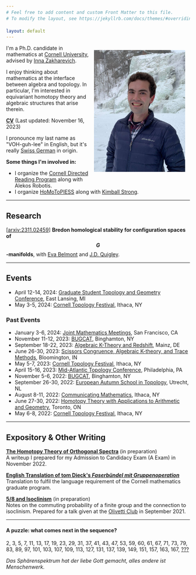 ```yaml
---
# Feel free to add content and custom Front Matter to this file.
# To modify the layout, see https://jekyllrb.com/docs/themes/#overriding-theme-defaults

layout: default
---
```

<img src="assets/images/picture0.jpg" width=250 style="float: right; padding: 10pt">

I'm a Ph.D. candidate in mathematics at [Cornell University](https://math.cornell.edu), advised by [Inna Zakharevich](https://pi.math.cornell.edu/~zakh). 

I enjoy thinking about mathematics at the interface between algebra and topology. In particular, I'm interested in equivariant homotopy theory and algebraic structures that arise therein.

[__CV__](assets/pdf/cv-cv-2023-11-16.pdf) (Last updated: November 16, 2023)

I pronounce my last name as "VOH-guh-lee" in English, but it's really [Swiss German](https://en.wiktionary.org/wiki/V%C3%B6geli) in origin.

__Some things I'm involved in:__
- I organize the <a href="https://sites.google.com/cornell.edu/cornell-drp">Cornell Directed Reading Program</a> along with Alekos Robotis.
- I organize [HoMoToPIESS](homotopy) along with [Kimball Strong](https://e.math.cornell.edu/people/Kimball_Strong/).

---

## Research

\[[arxiv:2311.02459](https://arxiv.org/abs/2311.02459)\]
__Bredon homological stability for configuration spaces of $$G$$-manifolds__,
with [Eva Belmont](https://sites.google.com/case.edu/ebelmont) and [J.D. Quigley](https://quigleyjd.github.io/).

---

## Events

- April 12-14, 2024: [Graduate Student Topology and Geometry Conference](https://sites.google.com/view/gstgc2024msu/), East Lansing, MI
- May 3-5, 2024: [Cornell Topology Festival](https://e.math.cornell.edu/sites/topology/2024/index_2024.php), Ithaca, NY

### Past Events
- January 3-6, 2024: [Joint Mathematics Meetings](https://www.jointmathematicsmeetings.org/meetings/national/jmm2024/2300_program_ss47.html), San Francisco, CA
- November 11-12, 2023: [BUGCAT](https://seminars.math.binghamton.edu/BUGCAT/index.html), Binghamton, NY
- September 18-22, 2023: [Algebraic K-Theory and Redshift](https://redshift.mathi.uni-heidelberg.de/), Mainz, DE
- June 26-30, 2023: [Scissors Congruence, Algebraic K-theory, and Trace Methods](https://topology.math.indiana.edu/Summer2023/main.php), Bloomington, IN
- May 5-7, 2023: [Cornell Topology Festival](https://e.math.cornell.edu/sites/topology/2023/index_2023.php), Ithaca, NY
- April 15-16, 2023: [Mid-Atlantic Topology Conference](https://sites.google.com/view/mid-atlantic-topology/home), Philadelphia, PA
- November 5-6, 2022: [BUGCAT](https://seminars.math.binghamton.edu/BUGCAT/index.html), Binghamton, NY
- September 26-30, 2022: [European Autumn School in Topology](https://www.math.ru.nl/~sagave/east2022/), Utrecht, NL
- August 8-11, 2022: [Communicating Mathematics](https://sites.google.com/view/communicating-math/), Ithaca, NY
- June 27-30, 2022: [Homotopy Theory with Applications to Arithmetic and Geometry](http://www.fields.utoronto.ca/activities/21-22/homotopy), Toronto, ON
- May 6-8, 2022: [Cornell Topology Festival](https://e.math.cornell.edu/sites/topology/2022/index_2022.php), Ithaca, NY

---

## Expository & Other Writing

[__The Homotopy Theory of Orthogonal Spectra__]() (in preparation)  
A writeup I prepared for my Admission to Candidacy Exam (A Exam) in November 2022.

[__English Translation of tom Dieck's *Faserb&uuml;ndel mit Gruppenoperation*__](assets/pdf/dieck-buendel.pdf)  
Translation to fulfil the language requirement of the Cornell mathematics graduate program.

[__5/8 and Isoclinism__]() (in preparation)  
Notes on the commuting probability of a finite group and the connection to isoclinism. Prepared for a talk given at the [Olivetti Club](https://pi.math.cornell.edu/m/node/10767) in September 2021.

<!-- [__Counting Symmetries with Group Actions__](assets/pdf/group-actions.pdf)  
Notes from a class aimed at high school students taught at [Splash](https://esp.mit.edu/learn/index.html) in November 2019. -->

<!-- --- -->

<!-- ## Undergraduate research -->

<!-- In the summer of 2019, I worked on research in computational aspects of quantum groups at [Universit&auml;t des Saarlandes](https://www.uni-saarland.de/en/department/mathematics.html) in the research group of [Moritz Weber](https://www.math.uni-sb.de/ag/speicher/weberE.html), supported by a DAAD RISE scholarship and by the DFG research center [SFB-TRR 195](https://www.computeralgebra.de/sfb/). -->

<!-- In the summer of 2018, I worked on research in algebraic graph theory at [Imperial College London](https://www.imperial.ac.uk/mathematics) under [Joanna Fawcett](http://www.jfawcett.com/) as a part of the MIT-Imperial Research Exchange.		 -->

---

#### __A puzzle: what comes next in the sequence?__  
2, 3, 5, 7, 11, 13, 17, 19, 23, 29, 31, 37, 41, 43, 47, 53, 59, 60, 61, 67, 71, 73, 79, 83, 89, 97, 101, 103, 107, 109, 113, 127, 131, 137, 139, 149, 151, 157, 163, 167, [???](https://oeis.org/A005180)

*Das Sph&auml;renspektrum hat der liebe Gott gemacht, alles andere ist Menschenwerk.*
